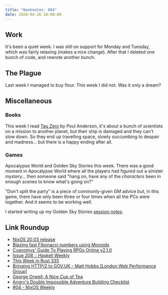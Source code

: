 ```yaml
---
title: "Weeknotes: 084"
date: 2020-04-26 20:00:00
---
```


## Work

It's been a quiet week.  I was still on support for Monday and
Tuesday, which was fairly relaxing (makes a nice change).  After that
I deleted one bunch of code, and rewrote another bunch.


## The Plague

Last week I managed to buy flour.  This week I did not.  Was it only a
dream?


## Miscellaneous

### Books

This week I read [Tau Zero][] by Poul Anderson, it's about a bunch of
scientists on a mission to another planet, but their ship is damaged
and they can't slow down.  So they end up travelling space, slowly
succumbing to despair and madness... but there is a happy ending after
all.

[Tau Zero]: https://en.wikipedia.org/wiki/Tau_Zero

### Games

Apocalypse World and Golden Sky Stories this week.  There was a good
moment in Apocalypse World where all the players had figured out a
sinister mystery... then someone said "hang on, have any of the
*characters* been in enough scenes to know what's going on?"

"Don't split the party" is a piece of commonly-given GM advice but, in
this game, there have only been three or four times when all the PCs
were together.  And it seems to be working well.

I started writing up my Golden Sky Stories [session notes][].

[session notes]: golden-sky-stories.html

## Link Roundup

- [NixOS 20.03 release](https://nixos.org/nixos/manual/release-notes.html#sec-release-20.03)
- [Blazing fast Fibonacci numbers using Monoids](http://www.haskellforall.com/2020/04/blazing-fast-fibonacci-numbers-using.html)
- [Cyanomys' Guide To Playing RPGs Online v2.1.0](https://paper.dropbox.com/doc/Cyanomys-Guide-To-Playing-RPGs-Online-v2.1.0-Ef83ststlhPqW0LELrgye)
- [Issue 208 :: Haskell Weekly](https://haskellweekly.news/issue/208.html)
- [This Week in Rust 335](https://this-week-in-rust.org/blog/2020/04/21/this-week-in-rust-335/)
- [Bringing HTTP/2 to GOV.UK - Matt Hobbs [London Web Performance Group]](https://www.youtube.com/watch?v=U21rbXJ5V2I)
- [George Orwell: A Nice Cup of Tea](https://orwell.ru/library/articles/tea/english/e_tea)
- [Angry's Double Impossible Adventure Building Checklist](https://theangrygm.com/angrys-impossible-adventure-checklist/)
- [#04 - NixOS Weekly](https://weekly.nixos.org/2020/04-nixos-weekly-2020-04.html)
